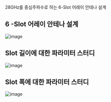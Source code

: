 28GHz를 중심주파수로 하는 6-Slot 어레이 안테나 설계

## 6 -Slot 어레이 안테나 설계

![image](https://github.com/user-attachments/assets/3ebe7950-d840-4f99-b71d-df0f6db6c306)

## Slot 길이에 대한 파라미터 스터디

![image](https://github.com/user-attachments/assets/082b394b-825f-4d7c-8cfc-a998ed1e205a)

## Slot 폭에 대한 파라미터 스터디

![image](https://github.com/user-attachments/assets/b482e6ed-4286-4b88-bf0f-5e37e52180e2)

